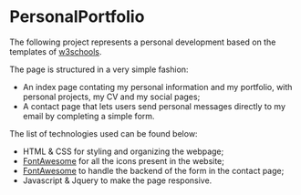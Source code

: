 # PersonalPortfolio

The following project represents a personal development based on the templates of [w3schools](https://www.w3schools.com/w3css/w3css_templates.asp).

The page is structured in a very simple fashion:
* An index page contating my personal information and my portfolio, with personal projects, my CV and my social pages;
* A contact page that lets users send personal messages directly to my email by completing a simple form.

The list of technologies used can be found below:
* HTML & CSS for styling and organizing the webpage;
* [FontAwesome](https://fontawesome.com/) for all the icons present in the website;
* [FontAwesome](https://formspree.io/) to handle the backend of the form in the contact page;
* Javascript & Jquery to make the page responsive.

